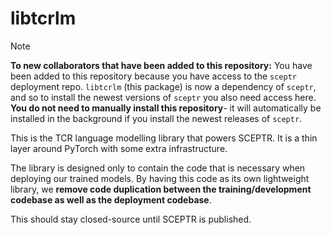 # libtcrlm

> [!NOTE]
> **To new collaborators that have been added to this repository:**
> You have been added to this repository because you have access to the `sceptr` deployment repo.
> `libtcrlm` (this package) is now a dependency of `sceptr`, and so to install the newest versions of `sceptr` you also need access here.
> **You do not need to manually install this repository**- it will automatically be installed in the background if you install the newest releases of `sceptr`.

This is the TCR language modelling library that powers SCEPTR.
It is a thin layer around PyTorch with some extra infrastructure.

The library is designed only to contain the code that is necessary when deploying our trained models.
By having this code as its own lightweight library, we **remove code duplication between the training/development codebase as well as the deployment codebase**.

This should stay closed-source until SCEPTR is published.